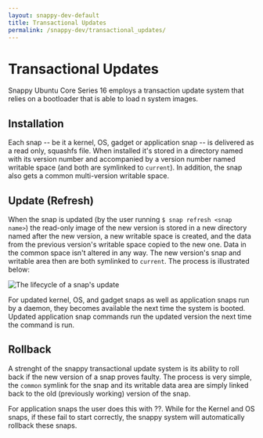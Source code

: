 ```yaml
---
layout: snappy-dev-default
title: Transactional Updates
permalink: /snappy-dev/transactional_updates/
---
```

# Transactional Updates
Snappy Ubuntu Core Series 16 employs a transaction update system that relies on a bootloader that is able to load n system images.

## Installation
Each snap -- be it a kernel, OS, gadget or application snap -- is delivered as a read only, squashfs file. When installed it's stored in a directory named with its version number and accompanied by a version number named writable space (and both are symlinked to `current`). In addition, the snap also gets a common multi-version writable space.

## Update (Refresh)
When the snap is updated (by the user running `$ snap refresh <snap name>`) the read-only image of the new version is stored in a new directory named after the new version, a new writable space is created, and the data from the previous version's writable space copied to the new one. Data in the common space isn't altered in any way. The new version's snap and writable area then are both symlinked to `current`. The process is illustrated below:

![The lifecycle of a snap's update](/docs-demo/media/snappy-dev/transactional_updates.png)

For updated kernel, OS, and gadget snaps as well as application snaps run by a daemon, they becomes available the next time the system is booted. Updated application snap commands run the updated version the next time the command is run. 

## Rollback

A strenght of the snappy transactional update system is its ability to roll back if the new version of a snap proves faulty. The process is very simple, the `common` symlink for the snap and its writable data area are simply linked back to the old (previously working) version of the snap.

For application snaps the user does this with ??. While for the Kernel and OS snaps, if these fail to start correctly, the snappy system will automatically rollback these snaps.